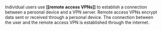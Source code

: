 Individual users use **[[remote access VPNs]]** to establish a connection between a personal device and a VPN server. Remote access VPNs encrypt data sent or received through a personal device. The connection between the user and the remote access VPN is established through the internet.